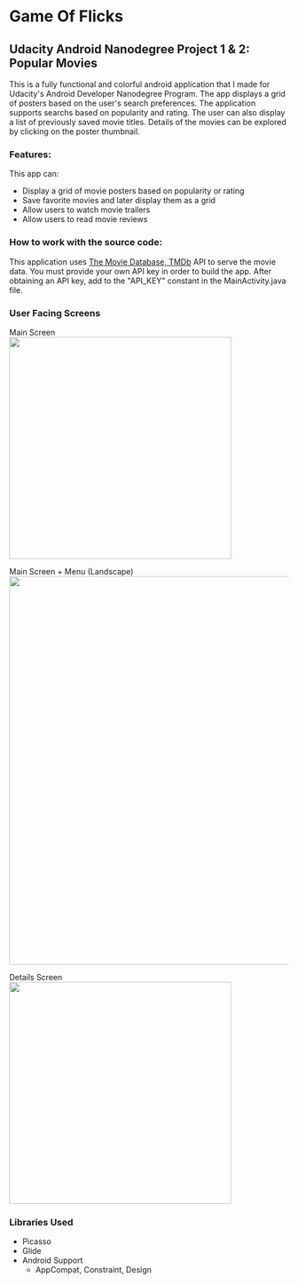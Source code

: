 # Game Of Flicks

## Udacity Android Nanodegree Project 1 & 2: Popular Movies
This is a fully functional and colorful android application that I made for Udacity's Android Developer Nanodegree Program. The app displays a grid of posters based on the user's search preferences. The application supports searchs based on popularity and rating. The user can also display a list of previously saved movie titles. Details of the movies can be explored by clicking on the poster thumbnail.

### Features:
This app can:
* Display a grid of movie posters based on popularity or rating
* Save favorite movies and later display them as a grid
* Allow users to watch movie trailers
* Allow users to read movie reviews

### How to work with the source code:
This application uses [The Movie Database, TMDb](https://www.themoviedb.org/) API to serve the movie data. You must provide your own API key in order to build the app. After obtaining an API key, add to the "API_KEY" constant in the MainActivity.java file. 

### User Facing Screens
Main Screen </br>
<img src="https://user-images.githubusercontent.com/25759516/31740004-bd265f2a-b404-11e7-810e-65d52b90bbb2.png" width="400">

Main Screen + Menu (Landscape) </br>
<img src="https://user-images.githubusercontent.com/25759516/31740013-c9265230-b404-11e7-9dd5-56b23e137367.png" width="700">

Details Screen </br>
<img src="https://user-images.githubusercontent.com/25759516/31740015-ca8b3fb4-b404-11e7-8462-1a7786a3801a.png" width="400">

### Libraries Used
* Picasso
* Glide
* Android Support
	* AppCompat, Constraint, Design
